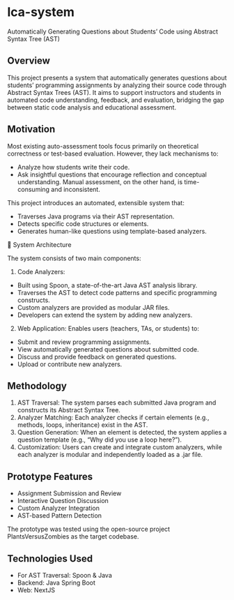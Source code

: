# lca-system
Automatically Generating Questions about Students’ Code using Abstract Syntax Tree (AST)

## Overview

This project presents a system that automatically generates questions about students’ programming assignments by analyzing their source code through Abstract Syntax Trees (AST).
It aims to support instructors and students in automated code understanding, feedback, and evaluation, bridging the gap between static code analysis and educational assessment.

## Motivation

Most existing auto-assessment tools focus primarily on theoretical correctness or test-based evaluation.
However, they lack mechanisms to:
- Analyze how students write their code.
- Ask insightful questions that encourage reflection and conceptual understanding.
Manual assessment, on the other hand, is time-consuming and inconsistent.

This project introduces an automated, extensible system that:
- Traverses Java programs via their AST representation.
- Detects specific code structures or elements.
- Generates human-like questions using template-based analyzers.

🧩 System Architecture

The system consists of two main components:
1. Code Analyzers:
- Built using Spoon, a state-of-the-art Java AST analysis library.
- Traverses the AST to detect code patterns and specific programming constructs.
- Custom analyzers are provided as modular JAR files.
- Developers can extend the system by adding new analyzers.
2. Web Application: Enables users (teachers, TAs, or students) to:
- Submit and review programming assignments.
- View automatically generated questions about submitted code.
- Discuss and provide feedback on generated questions.
- Upload or contribute new analyzers.

## Methodology
1. AST Traversal: The system parses each submitted Java program and constructs its Abstract Syntax Tree.
2. Analyzer Matching: Each analyzer checks if certain elements (e.g., methods, loops, inheritance) exist in the AST.
3. Question Generation: When an element is detected, the system applies a question template (e.g., “Why did you use a loop here?”).
4. Customization: Users can create and integrate custom analyzers, while each analyzer is modular and independently loaded as a .jar file.

## Prototype Features
- Assignment Submission and Review
- Interactive Question Discussion
- Custom Analyzer Integration
- AST-based Pattern Detection

The prototype was tested using the open-source project PlantsVersusZombies as the target codebase.

## Technologies Used
- For AST Traversal: Spoon & Java
- Backend: Java Spring Boot
- Web: NextJS
